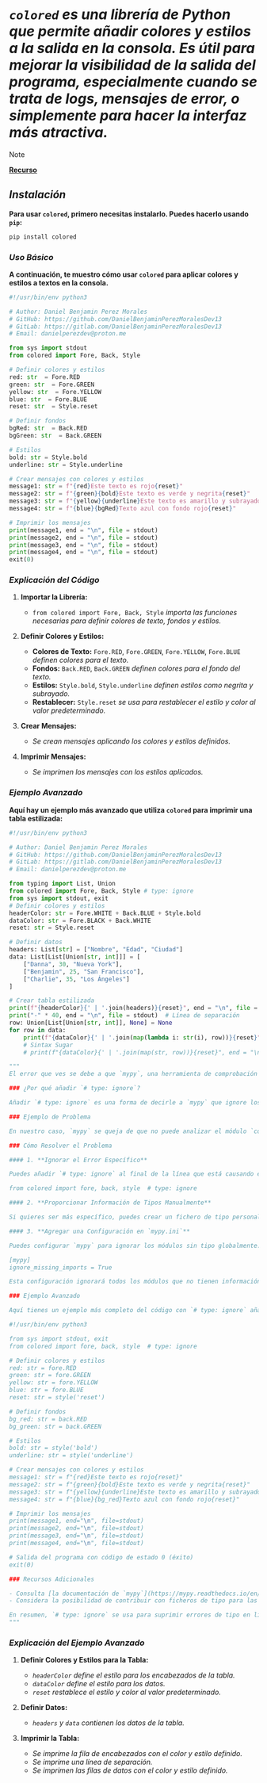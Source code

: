 <!-- Author: Daniel Benjamin Perez Morales -->
<!-- GitHub: https://github.com/DanielBenjaminPerezMoralesDev13 -->
<!-- GitLab: https://gitlab.com/DanielBenjaminPerezMoralesDev13 -->
<!-- Email: danielperezdev@proton.me -->

# ***`colored` es una librería de Python que permite añadir colores y estilos a la salida en la consola. Es útil para mejorar la visibilidad de la salida del programa, especialmente cuando se trata de logs, mensajes de error, o simplemente para hacer la interfaz más atractiva.***

> [!NOTE]
> **[Recurso](https://dslackw.gitlab.io/colored/user_guide/user_guide/ "https://dslackw.gitlab.io/colored/user_guide/user_guide/")**

## ***Instalación***

**Para usar `colored`, primero necesitas instalarlo. Puedes hacerlo usando `pip`:**

```bash
pip install colored
```

### ***Uso Básico***

**A continuación, te muestro cómo usar `colored` para aplicar colores y estilos a textos en la consola.**

```python
#!/usr/bin/env python3

# Author: Daniel Benjamin Perez Morales
# GitHub: https://github.com/DanielBenjaminPerezMoralesDev13
# GitLab: https://gitlab.com/DanielBenjaminPerezMoralesDev13
# Email: danielperezdev@proton.me

from sys import stdout
from colored import Fore, Back, Style

# Definir colores y estilos
red: str  = Fore.RED
green: str  = Fore.GREEN
yellow: str  = Fore.YELLOW
blue: str  = Fore.BLUE
reset: str  = Style.reset

# Definir fondos
bgRed: str  = Back.RED
bgGreen: str  = Back.GREEN

# Estilos
bold: str = Style.bold
underline: str = Style.underline

# Crear mensajes con colores y estilos
message1: str = f"{red}Este texto es rojo{reset}"
message2: str = f"{green}{bold}Este texto es verde y negrita{reset}"
message3: str = f"{yellow}{underline}Este texto es amarillo y subrayado{reset}"
message4: str = f"{blue}{bgRed}Texto azul con fondo rojo{reset}"

# Imprimir los mensajes
print(message1, end = "\n", file = stdout)
print(message2, end = "\n", file = stdout)
print(message3, end = "\n", file = stdout)
print(message4, end = "\n", file = stdout)
exit(0)
```

### ***Explicación del Código***

1. **Importar la Librería:**
   - `from colored import Fore, Back, Style` *importa las funciones necesarias para definir colores de texto, fondos y estilos.*

2. **Definir Colores y Estilos:**
   - **Colores de Texto:** `Fore.RED`, `Fore.GREEN`, `Fore.YELLOW`, `Fore.BLUE` *definen colores para el texto.*
   - **Fondos:** `Back.RED`, `Back.GREEN` *definen colores para el fondo del texto.*
   - **Estilos:** `Style.bold`, `Style.underline` *definen estilos como negrita y subrayado.*
   - **Restablecer:** `Style.reset` *se usa para restablecer el estilo y color al valor predeterminado.*

3. **Crear Mensajes:**
   - *Se crean mensajes aplicando los colores y estilos definidos.*

4. **Imprimir Mensajes:**
   - *Se imprimen los mensajes con los estilos aplicados.*

### ***Ejemplo Avanzado***

**Aquí hay un ejemplo más avanzado que utiliza `colored` para imprimir una tabla estilizada:**

```python
#!/usr/bin/env python3

# Author: Daniel Benjamin Perez Morales
# GitHub: https://github.com/DanielBenjaminPerezMoralesDev13
# GitLab: https://gitlab.com/DanielBenjaminPerezMoralesDev13
# Email: danielperezdev@proton.me

from typing import List, Union
from colored import Fore, Back, Style # type: ignore
from sys import stdout, exit
# Definir colores y estilos
headerColor: str = Fore.WHITE + Back.BLUE + Style.bold
dataColor: str = Fore.BLACK + Back.WHITE
reset: str = Style.reset

# Definir datos
headers: List[str] = ["Nombre", "Edad", "Ciudad"]
data: List[List[Union[str, int]]] = [
    ["Danna", 30, "Nueva York"],
    ["Benjamin", 25, "San Francisco"],
    ["Charlie", 35, "Los Ángeles"]
]

# Crear tabla estilizada
print(f"{headerColor}{' | '.join(headers)}{reset}", end = "\n", file = stdout)
print("-" * 40, end = "\n", file = stdout)  # Línea de separación
row: Union[List[Union[str, int]], None] = None
for row in data:
    print(f"{dataColor}{' | '.join(map(lambda i: str(i), row))}{reset}", end = "\n", file = stdout)
    # Sintax Sugar
    # print(f"{dataColor}{' | '.join(map(str, row))}{reset}", end = "\n", file = stdout)

"""
El error que ves se debe a que `mypy`, una herramienta de comprobación de tipos para Python, no puede encontrar información de tipos para el módulo `colored`. Cuando `mypy` analiza tu código, busca ficheros de tipo (`.pyi`) o marcadores (`py.typed`) que proporcionen información sobre los tipos en módulos externos. Si no puede encontrar estos ficheros o marcadores, emite un error como el que estás viendo.

### ¿Por qué añadir `# type: ignore`?

Añadir `# type: ignore` es una forma de decirle a `mypy` que ignore los errores de tipo en una línea específica de código. Esto es útil cuando sabes que el código es correcto y no deseas que `mypy` muestre errores sobre módulos que no tienen información de tipos disponible.

### Ejemplo de Problema

En nuestro caso, `mypy` se queja de que no puede analizar el módulo `colored` porque falta información de tipos. Esto es común con algunas bibliotecas que no proporcionan sus propios ficheros de tipo ni tienen una compatibilidad completa con `mypy`.

### Cómo Resolver el Problema

#### 1. **Ignorar el Error Específico**

Puedes añadir `# type: ignore` al final de la línea que está causando el error. Esto le dice a `mypy` que ignore los errores de tipo en esa línea.

from colored import fore, back, style  # type: ignore

#### 2. **Proporcionar Información de Tipos Manualmente**

Si quieres ser más específico, puedes crear un fichero de tipo personalizado para proporcionar información sobre los tipos de la biblioteca. Este es un enfoque más avanzado y generalmente se utiliza si el fichero de tipo existente no cubre todos los casos necesarios.

#### 3. **Agregar una Configuración en `mypy.ini`**

Puedes configurar `mypy` para ignorar los módulos sin tipo globalmente. Esto se hace en el fichero de configuración `mypy.ini`:

[mypy]
ignore_missing_imports = True

Esta configuración ignorará todos los módulos que no tienen información de tipos, lo cual puede ser útil si trabajas con muchos módulos de este tipo.

### Ejemplo Avanzado

Aquí tienes un ejemplo más completo del código con `# type: ignore` añadido:

#!/usr/bin/env python3

from sys import stdout, exit
from colored import fore, back, style  # type: ignore

# Definir colores y estilos
red: str = fore.RED
green: str = fore.GREEN
yellow: str = fore.YELLOW
blue: str = fore.BLUE
reset: str = style('reset')

# Definir fondos
bg_red: str = back.RED
bg_green: str = back.GREEN

# Estilos
bold: str = style('bold')
underline: str = style('underline')

# Crear mensajes con colores y estilos
message1: str = f"{red}Este texto es rojo{reset}"
message2: str = f"{green}{bold}Este texto es verde y negrita{reset}"
message3: str = f"{yellow}{underline}Este texto es amarillo y subrayado{reset}"
message4: str = f"{blue}{bg_red}Texto azul con fondo rojo{reset}"

# Imprimir los mensajes
print(message1, end="\n", file=stdout)
print(message2, end="\n", file=stdout)
print(message3, end="\n", file=stdout)
print(message4, end="\n", file=stdout)

# Salida del programa con código de estado 0 (éxito)
exit(0)

### Recursos Adicionales

- Consulta [la documentación de `mypy`](https://mypy.readthedocs.io/en/stable/running_mypy.html#missing-imports) para obtener más detalles sobre cómo manejar módulos sin información de tipos.
- Considera la posibilidad de contribuir con ficheros de tipo para las bibliotecas que utilizas, si es posible.

En resumen, `# type: ignore` se usa para suprimir errores de tipo en líneas específicas donde `mypy` no puede encontrar la información de tipos necesaria. Es una solución rápida cuando se trabaja con bibliotecas que no están totalmente compatibles con las herramientas de verificación de tipos.
"""
```

### ***Explicación del Ejemplo Avanzado***

1. **Definir Colores y Estilos para la Tabla:**
   - *`headerColor` define el estilo para los encabezados de la tabla.*
   - *`dataColor` define el estilo para los datos.*
   - *`reset` restablece el estilo y color al valor predeterminado.*

2. **Definir Datos:**
   - *`headers` y `data` contienen los datos de la tabla.*

3. **Imprimir la Tabla:**
   - *Se imprime la fila de encabezados con el color y estilo definido.*
   - *Se imprime una línea de separación.*
   - *Se imprimen las filas de datos con el color y estilo definido.*
